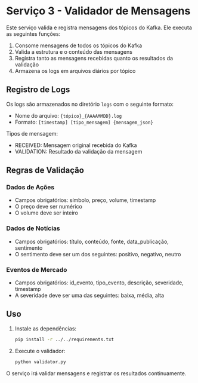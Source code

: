 # Serviço 3 - Validador de Mensagens

Este serviço valida e registra mensagens dos tópicos do Kafka. Ele executa as seguintes funções:

1. Consome mensagens de todos os tópicos do Kafka
2. Valida a estrutura e o conteúdo das mensagens
3. Registra tanto as mensagens recebidas quanto os resultados da validação
4. Armazena os logs em arquivos diários por tópico

## Registro de Logs

Os logs são armazenados no diretório `logs` com o seguinte formato:
- Nome do arquivo: `{tópico}_{AAAAMMDD}.log`
- Formato: `[timestamp] [tipo_mensagem] {mensagem_json}`

Tipos de mensagem:
- RECEIVED: Mensagem original recebida do Kafka
- VALIDATION: Resultado da validação da mensagem

## Regras de Validação

### Dados de Ações
- Campos obrigatórios: símbolo, preço, volume, timestamp
- O preço deve ser numérico
- O volume deve ser inteiro

### Dados de Notícias
- Campos obrigatórios: título, conteúdo, fonte, data_publicação, sentimento
- O sentimento deve ser um dos seguintes: positivo, negativo, neutro

### Eventos de Mercado
- Campos obrigatórios: id_evento, tipo_evento, descrição, severidade, timestamp
- A severidade deve ser uma das seguintes: baixa, média, alta

## Uso

1. Instale as dependências:
   ```bash
   pip install -r ../../requirements.txt
   ```
2. Execute o validador:
   ```bash
   python validator.py
   ```

O serviço irá validar mensagens e registrar os resultados continuamente. 